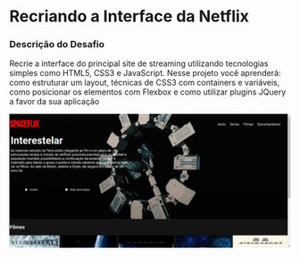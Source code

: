 # Recriando a Interface da Netflix

### Descrição do Desafio

Recrie a interface do principal site de streaming utilizando tecnologias simples como HTML5, CSS3 e JavaScript. Nesse projeto você aprenderá: como estruturar um layout, técnicas de CSS3 com containers e variáveis, como posicionar os elementos com Flexbox e como utilizar plugins JQuery a favor da sua aplicação

![spaceflix](img/spaceflix.png)
